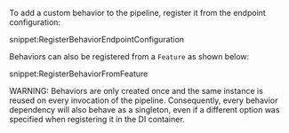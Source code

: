 
To add a custom behavior to the pipeline, register it from the endpoint configuration:

snippet:RegisterBehaviorEndpointConfiguration

Behaviors can also be registered from a `Feature` as shown below:

snippet:RegisterBehaviorFromFeature

WARNING: Behaviors are only created once and the same instance is reused on every invocation of the pipeline. Consequently, every behavior dependency will also behave as a singleton, even if a different option was specified when registering it in the DI container.
